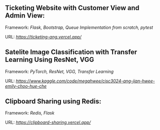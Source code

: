 ## Ticketing Website with Customer View and Admin View:

Framework: *Flask, Bootstrap, Queue Implementation from scratch, pytest*

URL: *https://ticketing-ang.vercel.app/*

## Satelite Image Classification with Transfer Learning Using ResNet, VGG

Framework: *PyTorch, ResNet, VGG, Transfer Learning*

URL: *https://www.kaggle.com/code/megahwee/cisc3024-ang-jian-hwee-emily-choo-hue-che*

## Clipboard Sharing using Redis:

Framework: *Redis, Flask*

URL: *https://clipboard-sharing.vercel.app/*